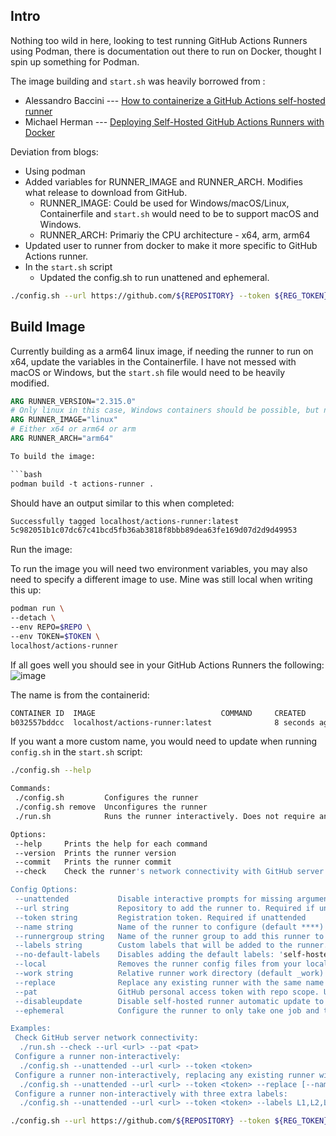 ## Intro
Nothing too wild in here, looking to test running GitHub Actions Runners using Podman, there is documentation out there to run on Docker, thought I spin up something for Podman. 

The image building and `start.sh` was heavily borrowed from : 
- Alessandro Baccini --- [How to containerize a GitHub Actions self-hosted runner](https://baccini-al.medium.com/how-to-containerize-a-github-actions-self-hosted-runner-5994cc08b9fb)
- Michael Herman --- [Deploying Self-Hosted GitHub Actions Runners with Docker](https://testdriven.io/blog/github-actions-docker/)

Deviation from blogs: 
- Using podman
- Added variables for RUNNER_IMAGE and RUNNER_ARCH. Modifies what release to download from GitHub. 
  - RUNNER_IMAGE: Could be used for Windows/macOS/Linux, Containerfile and `start.sh` would need to be to support macOS and Windows.
  - RUNNER_ARCH: Primariy the CPU architecture - x64, arm, arm64
- Updated user to runner from docker to make it more specific to GitHub Actions runner.
- In the `start.sh` script
  - Updated the config.sh to run unattened and ephemeral. 


```bash
./config.sh --url https://github.com/${REPOSITORY} --token ${REG_TOKEN} --unattended
```

## Build Image

Currently building as a arm64 linux image, if needing the runner to run on x64, update the variables in the Containerfile.
I have not messed with macOS or Windows, but the `start.sh` file would need to be heavily modified. 

```dockerfile
ARG RUNNER_VERSION="2.315.0"
# Only linux in this case, Windows containers should be possible, but not tested.
ARG RUNNER_IMAGE="linux"
# Either x64 or arm64 or arm
ARG RUNNER_ARCH="arm64"

To build the image: 

```bash
podman build -t actions-runner .
```

Should have an output similar to this when completed: 

```bash
Successfully tagged localhost/actions-runner:latest
5c982051b1c07dc67c41bcd5fb36ab3818f8bbb89dea63fe169d07d2d9d49953
```

Run the image: 

To run the image you will need two environment variables, you may also need to specify a different image to use. Mine was still local when writing this up:

```bash
podman run \
--detach \
--env REPO=$REPO \
--env TOKEN=$TOKEN \
localhost/actions-runner
```
If all goes well you should see in your GitHub Actions Runners the following: 
![image](https://github.com/benjamin-lykins/github-runner-containerfile/assets/91494226/35a776fe-8162-4582-920a-d0733d9acc3f)

The name is from the containerid: 

```bash
CONTAINER ID  IMAGE                            COMMAND     CREATED        STATUS        PORTS       NAMES
b032557bddcc  localhost/actions-runner:latest              8 seconds ago  Up 8 seconds              modest_burnell
```

If you want a more custom name, you would need to update when running `config.sh` in the `start.sh` script: 

```bash
./config.sh --help                                                                                                                                                                                 

Commands:
 ./config.sh         Configures the runner
 ./config.sh remove  Unconfigures the runner
 ./run.sh            Runs the runner interactively. Does not require any options.

Options:
 --help     Prints the help for each command
 --version  Prints the runner version
 --commit   Prints the runner commit
 --check    Check the runner's network connectivity with GitHub server

Config Options:
 --unattended           Disable interactive prompts for missing arguments. Defaults will be used for missing options
 --url string           Repository to add the runner to. Required if unattended
 --token string         Registration token. Required if unattended
 --name string          Name of the runner to configure (default ****)
 --runnergroup string   Name of the runner group to add this runner to (defaults to the default runner group)
 --labels string        Custom labels that will be added to the runner. This option is mandatory if --no-default-labels is used.
 --no-default-labels    Disables adding the default labels: 'self-hosted,OSX,Arm64'
 --local                Removes the runner config files from your local machine. Used as an option to the remove command
 --work string          Relative runner work directory (default _work)
 --replace              Replace any existing runner with the same name (default false)
 --pat                  GitHub personal access token with repo scope. Used for checking network connectivity when executing `./run.sh --check`
 --disableupdate        Disable self-hosted runner automatic update to the latest released version`
 --ephemeral            Configure the runner to only take one job and then let the service un-configure the runner after the job finishes (default false)

Examples:
 Check GitHub server network connectivity:
  ./run.sh --check --url <url> --pat <pat>
 Configure a runner non-interactively:
  ./config.sh --unattended --url <url> --token <token>
 Configure a runner non-interactively, replacing any existing runner with the same name:
  ./config.sh --unattended --url <url> --token <token> --replace [--name <name>]
 Configure a runner non-interactively with three extra labels:
  ./config.sh --unattended --url <url> --token <token> --labels L1,L2,L3
```

```bash
./config.sh --url https://github.com/${REPOSITORY} --token ${REG_TOKEN} --unattended --ephermeral
```


